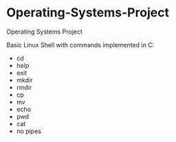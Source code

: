 # Operating-Systems-Project

Operating Systems Project

Basic Linux Shell with commands implemented in C:
- cd
- help
- exit
- mkdir
- rmdir
- cp
- mv
- echo
- pwd
- cat
- no pipes
